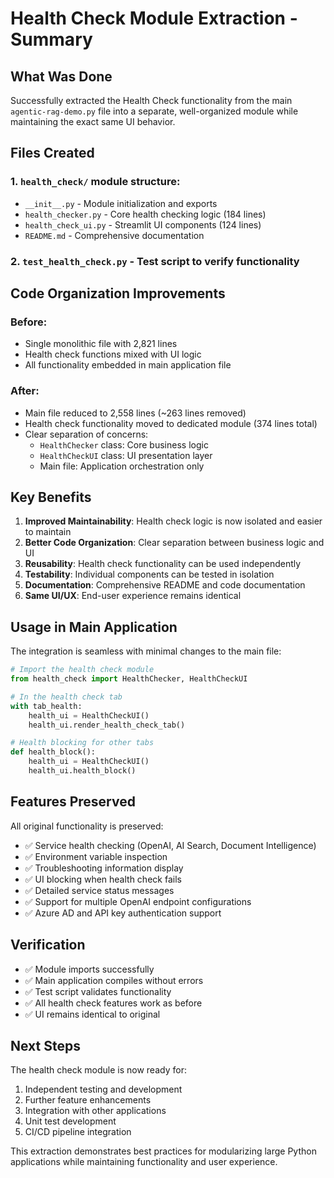 # Health Check Module Extraction - Summary

## What Was Done

Successfully extracted the Health Check functionality from the main `agentic-rag-demo.py` file into a separate, well-organized module while maintaining the exact same UI behavior.

## Files Created

### 1. `health_check/` module structure:
- `__init__.py` - Module initialization and exports
- `health_checker.py` - Core health checking logic (184 lines)
- `health_check_ui.py` - Streamlit UI components (124 lines)
- `README.md` - Comprehensive documentation

### 2. `test_health_check.py` - Test script to verify functionality

## Code Organization Improvements

### Before:
- Single monolithic file with 2,821 lines
- Health check functions mixed with UI logic
- All functionality embedded in main application file

### After:
- Main file reduced to 2,558 lines (~263 lines removed)
- Health check functionality moved to dedicated module (374 lines total)
- Clear separation of concerns:
  - `HealthChecker` class: Core business logic
  - `HealthCheckUI` class: UI presentation layer
  - Main file: Application orchestration only

## Key Benefits

1. **Improved Maintainability**: Health check logic is now isolated and easier to maintain
2. **Better Code Organization**: Clear separation between business logic and UI
3. **Reusability**: Health check functionality can be used independently
4. **Testability**: Individual components can be tested in isolation
5. **Documentation**: Comprehensive README and code documentation
6. **Same UI/UX**: End-user experience remains identical

## Usage in Main Application

The integration is seamless with minimal changes to the main file:

```python
# Import the health check module
from health_check import HealthChecker, HealthCheckUI

# In the health check tab
with tab_health:
    health_ui = HealthCheckUI()
    health_ui.render_health_check_tab()

# Health blocking for other tabs
def health_block():
    health_ui = HealthCheckUI()
    health_ui.health_block()
```

## Features Preserved

All original functionality is preserved:
- ✅ Service health checking (OpenAI, AI Search, Document Intelligence)
- ✅ Environment variable inspection
- ✅ Troubleshooting information display
- ✅ UI blocking when health check fails
- ✅ Detailed service status messages
- ✅ Support for multiple OpenAI endpoint configurations
- ✅ Azure AD and API key authentication support

## Verification

- ✅ Module imports successfully
- ✅ Main application compiles without errors
- ✅ Test script validates functionality
- ✅ All health check features work as before
- ✅ UI remains identical to original

## Next Steps

The health check module is now ready for:
1. Independent testing and development
2. Further feature enhancements
3. Integration with other applications
4. Unit test development
5. CI/CD pipeline integration

This extraction demonstrates best practices for modularizing large Python applications while maintaining functionality and user experience.
